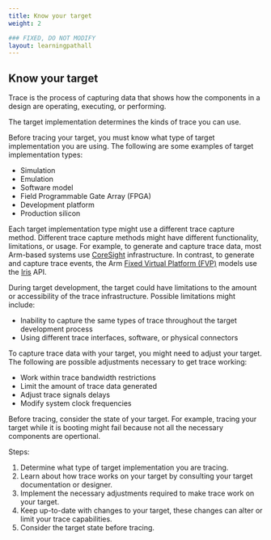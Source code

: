 ```yaml
---
title: Know your target
weight: 2

### FIXED, DO NOT MODIFY
layout: learningpathall
---
```


## Know your target
Trace is the process of capturing data that shows how the components in a design are operating, executing, or performing.

The target implementation determines the kinds of trace you can use.

Before tracing your target, you must know what type of target implementation you are using. The following are some examples of target implementation types:

- Simulation
- Emulation
- Software model
- Field Programmable Gate Array (FPGA)
- Development platform
- Production silicon

Each target implementation type might use a different trace capture method. Different trace capture methods might have different functionality, limitations, or usage. For example, to generate and capture trace data, most Arm-based systems use [CoreSight](https://developer.arm.com/Architectures/CoreSight%20Architecture) infrastructure. In contrast, to generate and capture trace events, the Arm [Fixed Virtual Platform (FVP)](https://developer.arm.com/Tools%20and%20Software/Fixed%20Virtual%20Platforms) models use the [Iris](hhttps://developer.arm.com/documentation/101196/latest/?lang=en) API.

During target development, the target could have limitations to the amount or accessibility of the trace infrastructure. Possible limitations might include:

- Inability to capture the same types of trace throughout the target development process 
- Using different trace interfaces, software, or physical connectors

To capture trace data with your target, you might need to adjust your target. The following are possible adjustments necessary to get trace working:

- Work within trace bandwidth restrictions
- Limit the amount of trace data generated
- Adjust trace signals delays
- Modify system clock frequencies

Before tracing, consider the state of your target. For example, tracing your target while it is booting might fail because not all the necessary components are opertional. 

Steps:

1. Determine what type of target implementation you are tracing.
2. Learn about how trace works on your target by consulting your target documentation or designer.
3. Implement the necessary adjustments required to make trace work on your target.
4. Keep up-to-date with changes to your target, these changes can alter or limit your trace capabilities.
5. Consider the target state before tracing.